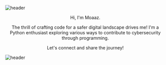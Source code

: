 ![header](https://capsule-render.vercel.app/api?type=rect&color=gradient&height=1)

<p align="center">Hi, I'm Moaaz.</p>
<p align="center">The thrill of crafting code for a safer digital landscape drives me! I'm a Python enthusiast exploring various ways to contribute to cybersecurity through programming.</p>
<p align="center">Let's connect and share the journey!</p>

![header](https://capsule-render.vercel.app/api?type=rect&color=gradient&height=1)
